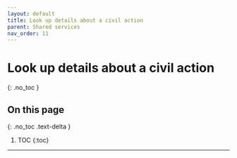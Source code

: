 ```yaml
---
layout: default
title: Look up details about a civil action
parent: Shared services
nav_order: 11
---
```


# Look up details about a civil action
{: .no_toc }

## On this page
{: .no_toc .text-delta }

1. TOC
{:toc}

---
